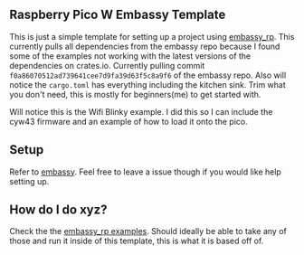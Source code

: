 ## Raspberry Pico W Embassy Template

This is just a simple template for setting up a project using [embassy_rp](https://github.com/embassy-rs/embassy/tree/f0a86070512ad739641cee7d9fa39d63f5c8a9f6/embassy-rp). This currently pulls all dependencies from the embassy repo because I found some of the examples not working with the latest versions of the dependencies on crates.io. Currently pulling commit `f0a86070512ad739641cee7d9fa39d63f5c8a9f6` of the embassy repo. Also will notice the `cargo.toml` has everything including the kitchen sink. Trim what you don't need, this is mostly for beginners(me) to get started with.

Will notice this is the Wifi Blinky example. I did this so I can include the cyw43 firmware and an example of how to load it onto the pico.

## Setup

Refer to [embassy](https://github.com/embassy-rs/embassy). Feel free to leave a issue though if you would like help setting up.

## How do I do xyz?

Check the the [embassy_rp examples](https://github.com/embassy-rs/embassy/tree/f0a86070512ad739641cee7d9fa39d63f5c8a9f6/examples/rp). Should ideally be able to take any of those and run it inside of this template, this is what it is based off of.
